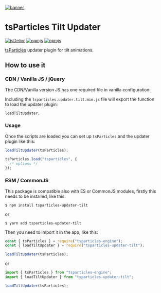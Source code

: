 [![banner](https://particles.js.org/images/banner2.png)](https://particles.js.org)

# tsParticles Tilt Updater

[![jsDelivr](https://data.jsdelivr.com/v1/package/npm/tsparticles-updater-tilt/badge)](https://www.jsdelivr.com/package/npm/tsparticles-updater-tilt)
[![npmjs](https://badge.fury.io/js/tsparticles-updater-tilt.svg)](https://www.npmjs.com/package/tsparticles-updater-tilt)
[![npmjs](https://img.shields.io/npm/dt/tsparticles-updater-tilt)](https://www.npmjs.com/package/tsparticles-updater-tilt)

[tsParticles](https://github.com/matteobruni/tsparticles) updater plugin for tilt animations.

## How to use it

### CDN / Vanilla JS / jQuery

The CDN/Vanilla version JS has one required file in vanilla configuration:

Including the `tsparticles.updater.tilt.min.js` file will export the function to load the updater plugin:

```javascript
loadTiltUpdater;
```

### Usage

Once the scripts are loaded you can set up `tsParticles` and the updater plugin like this:

```javascript
loadTiltUpdater(tsParticles);

tsParticles.load("tsparticles", {
  /* options */
});
```

### ESM / CommonJS

This package is compatible also with ES or CommonJS modules, firstly this needs to be installed, like this:

```shell
$ npm install tsparticles-updater-tilt
```

or

```shell
$ yarn add tsparticles-updater-tilt
```

Then you need to import it in the app, like this:

```javascript
const { tsParticles } = require("tsparticles-engine");
const { loadTiltUpdater } = require("tsparticles-updater-tilt");

loadTiltUpdater(tsParticles);
```

or

```javascript
import { tsParticles } from "tsparticles-engine";
import { loadTiltUpdater } from "tsparticles-updater-tilt";

loadTiltUpdater(tsParticles);
```
